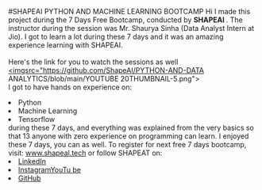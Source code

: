 #SHAPEAI PYTHON AND MACHINE LEARNING BOOTCAMP
Hi I made this project during the 7 Days Free Bootcamp, conducted by <b> SHAPEAI
</b>.
The instructor during the session was Mr. Shaurya Sinha (Data Analyst Intern at Jio). I got to
learn a lot during these 7 days and it was an amazing experience learning with SHAPEAI. 
<br><br>Here's the link for you to watch the sessions as well<br> 
<a href="https://www.youtube.com/playlistlist=PL7zl8TDRnbuUNEA-59W7WWgCWEBLE0D6h"> <imgsrc="https://github.com/ShapeAI/PYTHON-AND-DATA 
ANALYTICS/blob/main/YOUTUBE 20THUMBNAIL-5.png"> </a>
<br>I got to have hands on experience on:
<li>Python 
<li>Machine Learning
<li>Tensorflow
<br>during these 7 days, and everything was explained from the very basics so that 13 anyone with zero experience on programming can learn.
I enjoyed these 7 days, you can as well. To register for next free 7 days bootcamp, visit:
<a href="https://www.shapeal.tech"> www.shapeal.tech</a>
or follow SHAPEAT on: 
<li><a href=
"https://in. Linkedin.com/company/shapeai">LinkedIn</a>
<li><a href=
"https://ww.instagram.com/shape.ai/?hl=en">Instagram</a
<li><a
href=
"https://m.youtube.com/channel/UCTUVOLTW9euDX/cbmXSPA">YouTu
be</a>
<li><a href=
"https://github.com/shapeal">GitHub</a>

